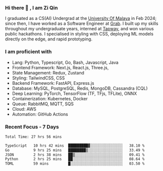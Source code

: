 <!-- <img height="180rem" width="100%" src="https://github.com/ziqinyeow/ziqinyeow/blob/main/header.png?raw=true" /> -->

### Hi there 👋 , I am Zi Qin
<!-- ![visitors](https://visitor-badge.glitch.me/badge?page_id=page.id) -->

I graduated as a CS(AI) Undergrad at the [University Of Malaya](https://www.um.edu.my/) in Feb 2024; since then, I have worked as a Software Engineer at [Grab](https://www.grab.com/my/). I built up my skills throughout my undergraduate years, interned at [Tapway](https://gotapway.com/), and won various public hackathons. I specialised in styling with CSS, deploying ML models directly on the edge, and rapid prototyping.

### I am proficient with

- Lang: Python, Typescript, Go, Bash, Javascript, Java
- Frontend Framework: Next.js, React.js, Three.js,
- State Management: Redux, Zustand
- Styling: TailwindCSS, CSS
- Backend Framework: FastAPI, Express.js
- Database: MySQL, PostgreSQL, Redis, MongoDB, Cassandra (CQL)
- Deep Learning: PyTorch, TensorFlow (TF, TFjs, TFLite), ONNX
- Containerization: Kubernetes, Docker
- Queue: RabbitMQ, MQTT, SQS
- Cloud: AWS
- Automation: GitHub Actions

### Recent Focus - 7 Days
<!--START_SECTION:waka-->

```txt
Total Time: 27 hrs 56 mins

TypeScript   10 hrs 42 mins  █████████▓░░░░░░░░░░░░░░░   38.10 %
Go           9 hrs 25 mins   ████████▒░░░░░░░░░░░░░░░░   33.49 %
JSON         2 hrs 38 mins   ██▒░░░░░░░░░░░░░░░░░░░░░░   09.41 %
Python       2 hrs 25 mins   ██░░░░░░░░░░░░░░░░░░░░░░░   08.64 %
TOML         59 mins         █░░░░░░░░░░░░░░░░░░░░░░░░   03.50 %
```

<!--END_SECTION:waka-->

<!--![Leetcode Stats](https://leetcard.jacoblin.cool/ziqinyeow?ext=heatmap&theme=light,nord&width=1200&height=400)-->
